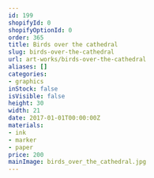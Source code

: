 ```yaml
---
id: 199
shopifyId: 0
shopifyOptionId: 0
order: 365
title: Birds over the cathedral
slug: birds-over-the-cathedral
url: art-works/birds-over-the-cathedral
aliases: []
categories:
- graphics
inStock: false
isVisible: false
height: 30
width: 21
date: 2017-01-01T00:00:00Z
materials:
- ink
- marker
- paper
price: 200
mainImage: birds_over_the_cathedral.jpg
---
```

